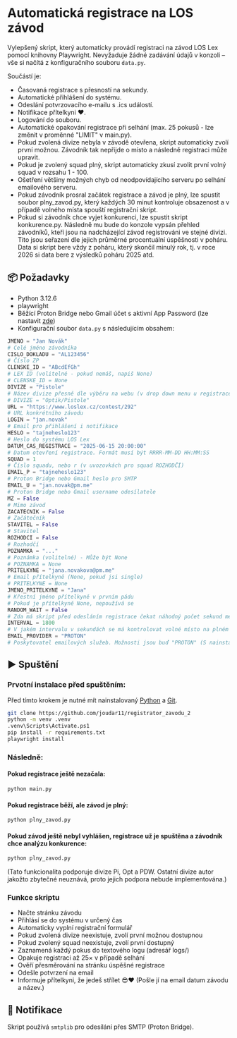 # Automatická registrace na LOS závod

Vylepšený skript, který automaticky provádí registraci na závod LOS Lex pomocí knihovny Playwright. Nevyžaduje žádné zadávání údajů v konzoli – vše si načítá z konfiguračního souboru `data.py`.

Součástí je:
- Časovaná registrace s přesností na sekundy.
- Automatické přihlášení do systému.
- Odeslání potvrzovacího e-mailu s .ics událostí.
- Notifikace přítelkyni ❤️.
- Logování do souboru.
- Automatické opakování registrace při selhání (max. 25 pokusů - lze změnit v proměnné "LIMIT" v main.py).
- Pokud zvolená divize nebyla v závodě otevřena, skript automaticky zvolí první možnou. Závodník tak nepřijde o místo a následně registraci může upravit.
- Pokud je zvolený squad plný, skript automaticky zkusí zvolit první volný squad v rozsahu 1 - 100.
- Ošetření většiny možných chyb od neodpovídajícího serveru po selhání emailového serveru.
- Pokud závodník prosral začátek registrace a závod je plný, lze spustit soubor plny_zavod.py, který každých 30 minut kontroluje obsazenost a v případě volného místa spouští registrační skript.
- Pokud si závodník chce vyjet konkurenci, lze spustit skript konkurence.py. Následně mu bude do konzole vypsán přehled závodníků, kteří jsou na nadcházející závod registrováni ve stejné divizi. Tito jsou seřazeni dle jejich průměrné procentuální úspěšnosti v poháru. Data si skript bere vždy z poháru, který skončil minulý rok, tj. v roce 2026 si data bere z výsledků poháru 2025 atd. 

## 📦 Požadavky

- Python 3.12.6
- playwright
- Běžící Proton Bridge nebo Gmail účet s aktivní App Password (lze nastavit [zde](https://myaccount.google.com/apppasswords)) 
- Konfigurační soubor `data.py` s následujícím obsahem:

```python
JMENO = "Jan Novák"
# Celé jméno závodníka
CISLO_DOKLADU = "AL123456"
# Číslo ZP
CLENSKE_ID = "ABcdEfGh"
# LEX ID (volitelné - pokud nemáš, napiš None)
# CLENSKE_ID = None
DIVIZE = "Pistole"
# Název divize přesně dle výběru na webu (v drop down menu u registrace)
# DIVIZE = "Optik/Pistole"
URL = "https://www.loslex.cz/contest/292"
# URL konkrétního závodu
LOGIN = "jan.novak"
# Email pro přihlášení i notifikace
HESLO = "tajneheslo123"
# Heslo do systému LOS Lex
DATUM_CAS_REGISTRACE = "2025-06-15 20:00:00"
# Datum otevření registrace. Formát musí být RRRR-MM-DD HH:MM:SS
SQUAD = 1
# Číslo squadu, nebo r (v uvozovkách pro squad ROZHODČÍ)
EMAIL_P = "tajneheslo123"
# Proton Bridge nebo Gmail heslo pro SMTP
EMAIL_U = "jan.novak@pm.me"
# Proton Bridge nebo Gmail username odesílatele
MZ = False
# Mimo závod
ZACATECNIK = False
# Začátečník
STAVITEL = False
# Stavitel
ROZHODCI = False
# Rozhodčí
POZNAMKA = "..."
# Poznámka (volitelné) - Může být None
# POZNAMKA = None
PRITELKYNE = "jana.novakova@pm.me"
# Email přítelkyně (None, pokud jsi single)
# PRITELKYNE = None
JMENO_PRITELKYNE = "Jana"
# Křestní jméno přítelkyně v prvním pádu
# Pokud je přítelkyně None, nepoužívá se
RANDOM_WAIT = False
# Zda má skript před odesláním registrace čekat náhodný počet sekund mezi 2 a 3, aby registrace vypadala věrohodněji
INTERVAL = 1800
# V jakém intervalu v sekundách se má kontrolovat volné místo na plném závodě (s tímto údajem se pracuje pouze v plny_zavod.py)
EMAIL_PROVIDER = "PROTON"
# Poskytovatel emailových služeb. Možnosti jsou buď "PROTON" (S nainstalovaným Proton Bridge) nebo "GMAIL" (S specifickým Google apps password)
```

## ▶️ Spuštění

### Prvotní instalace před spuštěním:

Před tímto krokem je nutné mít nainstalovaný [Python](https://www.python.org/downloads/) a [Git](https://git-scm.com/install/).

```bash
git clone https://github.com/joudar11/registrator_zavodu_2
python -m venv .venv
.venv\Scripts\Activate.ps1
pip install -r requirements.txt
playwright install
```
### Následně:

#### Pokud registrace ještě nezačala:
```bash
python main.py
```

#### Pokud registrace běží, ale závod je plný:
```bash
python plny_zavod.py
```

#### Pokud závod ještě nebyl vyhlášen, registrace už je spuštěna a závodník chce analýzu konkurence:
```bash
python plny_zavod.py
```
(Tato funkcionalita podporuje divize Pi, Opt a PDW. Ostatní divize autor jakožto zbytečné neuznává, proto jejich podpora nebude implementována.)

### Funkce skriptu

- Načte stránku závodu
- Přihlásí se do systému v určený čas
- Automaticky vyplní registrační formulář
- Pokud zvolená divize neexistuje, zvolí první možnou dostupnou
- Pokud zvolený squad neexistuje, zvolí první dostupný
- Zaznamená každý pokus do textového logu (adresář logs/)
- Opakuje registraci až 25× v případě selhání
- Ověří přesměrování na stránku úspěšné registrace
- Odešle potvrzení na email
- Informuje přítelkyni, že jedeš střílet 😎❤️ (Pošle jí na email datum závodu a název.)

## 📧 Notifikace

Skript používá `smtplib` pro odesílání přes SMTP (Proton Bridge).
